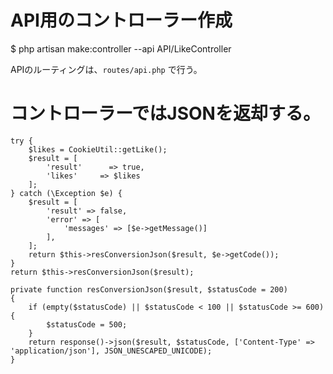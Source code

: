 
# API用のコントローラー作成

$ php artisan make:controller --api API/LikeController

APIのルーティングは、`routes/api.php` で行う。

# コントローラーではJSONを返却する。

```
try {
    $likes = CookieUtil::getLike();
    $result = [
        'result'      => true,
        'likes'     => $likes
    ];
} catch (\Exception $e) {
    $result = [
        'result' => false,
        'error' => [
            'messages' => [$e->getMessage()]
        ],
    ];
    return $this->resConversionJson($result, $e->getCode());
}
return $this->resConversionJson($result);
```

```
private function resConversionJson($result, $statusCode = 200)
{
    if (empty($statusCode) || $statusCode < 100 || $statusCode >= 600) {
        $statusCode = 500;
    }
    return response()->json($result, $statusCode, ['Content-Type' => 'application/json'], JSON_UNESCAPED_UNICODE);
}
```